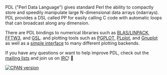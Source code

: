 PDL ("Perl Data Language") gives standard Perl the ability to compactly store
and speedily manipulate large N-dimensional data arrays (ndarrays). PDL
provides a DSL called PP for easily calling C code with automatic loops that
can broadcast along any dimension.

There are PDL bindings to numerical libraries such as
[BLAS/LINPACK](https://github.com/PDLPorters/pdl-linearalgebra),
[FFTW3](https://github.com/PDLPorters/pdl-fftw3),
and
[GSL](https://github.com/PDLPorters/pdl).
and plotting tools such as
[PGPLOT](https://github.com/PDLPorters/pdl/tree/master/Graphics/PGPLOT),
[PLplot](https://github.com/PDLPorters/pdl-graphics-plplot),
and
[Gnuplot](https://github.com/PDLPorters/PDL-Graphics-Gnuplot)
as well as a [simple interface](https://github.com/PDLPorters/PDL-Graphics-Simple) to many different
plotting backends.

If you have any questions or want to help improve PDL, check out the [mailing lists](https://sourceforge.net/p/pdl/mailman/)
and join us on [IRC](https://kiwiirc.com/nextclient/#irc://irc.perl.org/#pdl?nick=mc-guest-?)! 🚀

[![CPAN version](https://badge.fury.io/pl/PDL.svg)](https://metacpan.org/pod/PDL)
